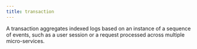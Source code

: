 ```yaml
---
title: transaction
---
```

A transaction aggregates indexed logs based on an instance of a sequence of events, such as a user session or a request processed across multiple micro-services. 